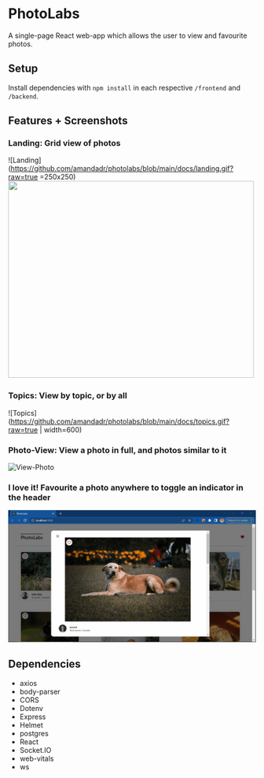 # PhotoLabs
A single-page React web-app which allows the user to view and favourite photos.

## Setup

Install dependencies with `npm install` in each respective `/frontend` and `/backend`.

## Features + Screenshots
### Landing: Grid view of photos
![Landing](https://github.com/amandadr/photolabs/blob/main/docs/landing.gif?raw=true =250x250)
<img src="https://github.com/amandadr/photolabs/blob/main/docs/landing.gif?raw=true" width="500" height="400"/>

### Topics: View by topic, or by all
![Topics](https://github.com/amandadr/photolabs/blob/main/docs/topics.gif?raw=true | width=600)

### Photo-View: View a photo in full, and photos similar to it
![View-Photo](https://github.com/amandadr/photolabs/blob/main/docs/view-photo.gif?raw=true)

### I love it! Favourite a photo anywhere to toggle an indicator in the header
![Favourite-Photo](https://github.com/amandadr/photolabs/blob/main/docs/favourite-photo.gif?raw=true)


## Dependencies
- axios
- body-parser
- CORS
- Dotenv
- Express
- Helmet
- postgres
- React
- Socket.IO
- web-vitals
- ws
